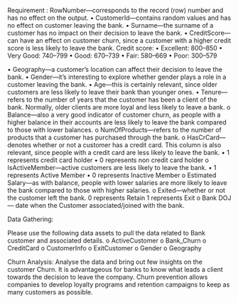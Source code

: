 Requirement :
RowNumber—corresponds to the record (row) number and has no effect on the output.
• CustomerId—contains random values and has no effect on customer leaving the bank.
• Surname—the surname of a customer has no impact on their decision to leave the bank.
• CreditScore—can have an effect on customer churn, since a customer with a higher credit score is less likely to leave the bank.
Credit score:
• Excellent: 800–850
• Very Good: 740–799
• Good: 670–739
• Fair: 580–669
• Poor: 300–579
 
• Geography—a customer’s location can affect their decision to leave the bank.
• Gender—it’s interesting to explore whether gender plays a role in a customer leaving the bank.
• Age—this is certainly relevant, since older customers are less likely to leave their bank than younger ones.
• Tenure—refers to the number of years that the customer has been a client of the bank. Normally, older clients are more loyal and less likely to leave a bank.
o Balance—also a very good indicator of customer churn, as people with a higher balance in their accounts are less likely to leave the bank compared to those with lower balances.
o NumOfProducts—refers to the number of products that a customer has purchased through the bank.
o HasCrCard—denotes whether or not a customer has a credit card. This column is also relevant, since people with a credit card are less likely to leave the bank.
• 1 represents credit card holder
• 0 represents non credit card holder
o IsActiveMember—active customers are less likely to leave the bank.
• 1 represents Active Member
• 0 represents Inactive Member
o Estimated Salary—as with balance, people with lower salaries are more likely to leave the bank compared to those with higher salaries.
o Exited—whether or not the customer left the bank.
 0 represents Retain
 1 represents Exit
o Bank DOJ — date when the Customer associated/joined with the bank.

Data Gathering:
 
Please use the following data assets to pull the data related to Bank customer and associated details.
o ActiveCustomer
o Bank_Churn
o CreditCard
o CustomerInfo
o ExitCustomer
o Gender
o Geography
 
Churn Analysis:
Analyse the data and bring out few insights on the customer Churn.
It is advantageous for banks to know what leads a client towards the decision to leave the company.
Churn prevention allows companies to develop loyalty programs and retention campaigns to keep as many customers as possible.

